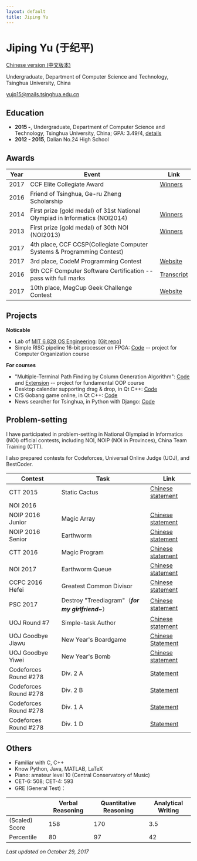 ```yaml
---
layout: default
title: Jiping Yu
---
```


# Jiping Yu (于纪平)

[Chinese version (中文版本)](/zh)

Undergraduate, Department of Computer Science and Technology, Tsinghua University, China

[yujp15@mails.tsinghua.edu.cn](mailto:yujp15@mails.tsinghua.edu.cn)

## Education
 
* **2015 -**, Undergraduate, Department of Computer Science and Technology, Tsinghua University, China; GPA: 3.49/4, [details](courses.html)
* **2012 - 2015**, Dalian No.24 High School

## Awards

|Year|Event|Link|
|-|-|-|
|2017|CCF Elite Collegiate Award|[Winners](http://www.ccf.org.cn/c/2017-07-31/602612.shtml)|
|2016|Friend of Tsinghua, Ge-ru Zheng Scholarship||
|2014|First prize (gold medal) of 31st National Olympiad in Informatics (NOI2014)|[Winners](http://download.noi.cn/T/2014/NOI2014huojiangzhengshi.htm)|
|2013|First prize (gold medal) of 30th NOI (NOI2013)|[Winners](http://history.ccf.org.cn/resources/1190201776262/noi/CCFNOI2013huojiangmingdan2013-07-25-05_01_17.htm)|
|2017|4th place, CCF CCSP(Collegiate Computer Systems & Programming Contest)||
|2017|3rd place, CodeM Programming Contest|[Website](http://codem.meituan.com/)|
|2016|9th CCF Computer Software Certification -- pass with full marks|[Transcript](http://cspro.org/lead/dformsys/application/ccf/pdf/201608107644.pdf)|
|2017|10th place, MegCup Geek Challenge Contest|[Website](https://2017.megcup.com/)|

## Projects

**Noticable**

* Lab of [MIT 6.828 OS Engineering](https://pdos.csail.mit.edu/6.828/2016/): [[Git repo](https://github.com/saffahyjp/6.828)]
* Simple RISC pipeline 16-bit processer on FPGA: [Code](https://github.com/saffahyjp/display/tree/master/cpu) -- project for Computer Organization course

**For courses**

* "Multiple-Terminal Path Finding by Column Generation Algorithm": [Code](https://github.com/saffahyjp/display/tree/master/mulpath) and [Extension](https://github.com/saffahyjp/display/tree/master/mulpath_large) -- project for fundamental OOP course
* Desktop calendar supporting drag & drop, in Qt C++: [Code](https://github.com/saffahyjp/display/tree/master/calendar)
* C/S Gobang game online, in Qt C++: [Code](https://github.com/saffahyjp/display/tree/master/gobang_net)
* News searcher for Tsinghua, in Python with Django: [Code](https://github.com/saffahyjp/display/tree/master/news_search)

## Problem-setting

I have participated in problem-setting in National Olympiad in Informatics (NOI) official contests, including NOI, NOIP (NOI in Provinces), China Team Training (CTT).

I also prepared contests for Codeforces, Universal Online Judge (UOJ), and BestCoder.

|Contest|Task|Link|
|-|-|-|
|CTT 2015|Static Cactus|[Chinese statement](http://uoj.ac/problem/158)|
|NOI 2016|||
|NOIP 2016 Junior|Magic Array|[Chinese statement](https://www.luogu.org/problem/show?pid=2119)|
|NOIP 2016 Senior|Earthworm|[Chinese statement](http://uoj.ac/problem/264)|
|CTT 2016|Magic Program|[Chinese statement](http://uoj.ac/problem/267)|
|NOI 2017|Earthworm Queue|[Chinese statement](http://uoj.ac/problem/315)|
|CCPC 2016 Hefei|Greatest Common Divisor|[Chinese statement](http://acm.hdu.edu.cn/showproblem.php?pid=5970)|
|PSC 2017|Destroy "Treediagram"（***for my girlfriend~***）|[Chinese statement](https://loj.ac/problem/2144)|
|UOJ Round #7|Simple-task Author|[Chinese statement](http://uoj.ac/problem/83)|
|UOJ Goodbye Jiawu|New Year's Boardgame|[Chinese Statement](http://uoj.ac/problem/68)|
|UOJ Goodbye Yiwei|New Year's Bomb|[Chinese statement](http://uoj.ac/problem/177)|
|Codeforces Round #278|Div. 2 A|[Statement](http://codeforces.com/contest/488/problem/A)|
|Codeforces Round #278|Div. 2 B|[Statement](http://codeforces.com/contest/488/problem/B)|
|Codeforces Round #278|Div. 1 A|[Statement](http://codeforces.com/contest/487/problem/A)|
|Codeforces Round #278|Div. 1 D|[Statement](http://codeforces.com/contest/487/problem/D)|

## Others

* Familiar with C, C++
* Know Python, Java, MATLAB, LaTeX
* Piano: amateur level 10 (Central Conservatory of Music)
* CET-6: 508; CET-4: 593
* GRE (General Test)：

||Verbal Reasoning|Quantitative Reasoning|Analytical Writing|
|-|-|-|-|
|(Scaled) Score|158|170|3.5|
|Percentile|80|97|42|


*Last updated on October 29, 2017*
